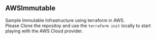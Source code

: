 ## AWSImmutable
Sample Immutable Infrastructure using terraform in AWS.\
Please Clone the repositoy and use the `terraform init` locally to start playing with the AWS Cloud provider.
